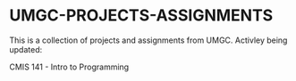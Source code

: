 # UMGC-PROJECTS-ASSIGNMENTS
This is a collection of projects and assignments from UMGC. Activley being updated:

CMIS 141 - Intro to Programming
